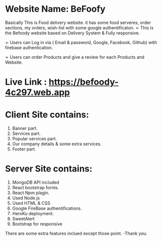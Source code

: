 # Website Name: BeFoofy
Basically This is Food delivery website. it has some food serveres, order sections, my orders, wish-list with some google authentificaton.
➢ This is the Befoody website based on Delivery System & Fully responsive.

➢ Users can Log in via ( Email & password, Google, Facebook, Github) with firebase 
   authentication.

➢ Users can order Products and give a review for each Products and Website.

# Live Link : https://befoody-4c297.web.app

# Client Site contains:
1. Banner part.
2. Services part.
3. Popular services part.
4. Our company details & some extra services.
5. Footer part.

# Server Site contains:
1. MongoDB API included
2. React bootstrap fornts.
3. React Npm plagin.
4. Used Node.js
5. Used HTML & CSS
6. Google FireBase authentifications.
7. HeroKu deployment.
8. SweetAlert
9. Bootstrap for responsive

There are some extra features inclued except those point.
-Thank you.
